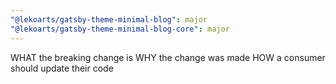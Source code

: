 ```yaml
---
"@lekoarts/gatsby-theme-minimal-blog": major
"@lekoarts/gatsby-theme-minimal-blog-core": major
---
```


WHAT the breaking change is
WHY the change was made
HOW a consumer should update their code
